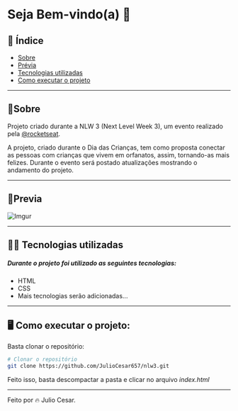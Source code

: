 # Seja Bem-vindo(a) :rocket: 

## :open_book: Índice

- [Sobre](#page_with_curlsobre)
- [Prévia](#-eyesprevia)
- [Tecnologias utilizadas](#technologist-tecnologias-utilizadas)
- [Como executar o projeto](#-desktop_computer-como-executar-o-projeto)

***

## :page_with_curl:Sobre 

Projeto criado durante a NLW 3 (Next Level Week 3), um evento realizado pela [@rocketseat](https://github.com/Rocketseat). 

A projeto, criado durante o Dia das Crianças, tem como proposta conectar as pessoas com crianças que vivem em orfanatos, assim, tornando-as mais felizes. Durante o evento será postado atualizações mostrando o andamento do projeto. 

***

## :eyes:Previa

![Imgur](https://i.imgur.com/XvU9p5C.png)

***

## :technologist: Tecnologias utilizadas

##### Durante o projeto foi utilizado as seguintes tecnologias:

- HTML
- CSS
- Mais tecnologias serão adicionadas...

***

## :desktop_computer: Como executar o projeto: 

Basta clonar o repositório: 

```bash
# Clonar o repositório
git clone https://github.com/JulioCesar657/nlw3.git
```
Feito isso, basta descompactar a pasta e clicar no arquivo _index.html_

***

Feito por :fire: Julio Cesar.
